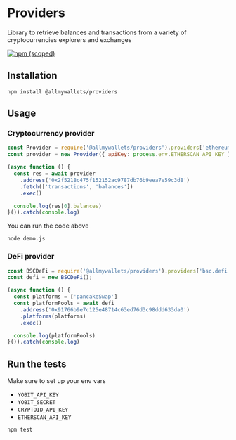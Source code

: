 # Providers
Library to retrieve balances and transactions from a variety of cryptocurrencies explorers and exchanges

[![npm (scoped)](https://img.shields.io/npm/v/@allmywallets/providers.svg)](https://www.npmjs.com/package/@allmywallets/providers)


## Installation
```
npm install @allmywallets/providers
```

## Usage
### Cryptocurrency provider
``` js
const Provider = require('@allmywallets/providers').providers['ethereum.etherscan']
const provider = new Provider({ apiKey: process.env.ETHERSCAN_API_KEY });

(async function () {
  const res = await provider
    .address('0x2f5218c475f152152ac9787db76b9eea7e59c3d8')
    .fetch(['transactions', 'balances'])
    .exec()

  console.log(res[0].balances)
}()).catch(console.log)
```

You can run the code above
```
node demo.js
```

### DeFi provider
``` js
const BSCDeFi = require('@allmywallets/providers').providers['bsc.defi']
const defi = new BSCDeFi();

(async function () {
  const platforms = ['pancakeSwap']
  const platformPools = await defi
    .address('0x91766b9e7c125e48714c63ed76d3c98ddd633da0')
    .platforms(platforms)
    .exec()

  console.log(platformPools)
}()).catch(console.log)
```

## Run the tests
Make sure to set up your env vars
- `YOBIT_API_KEY`
- `YOBIT_SECRET`
- `CRYPTOID_API_KEY`
- `ETHERSCAN_API_KEY`
```
npm test
```
